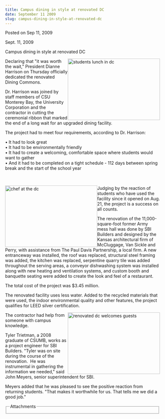 ```yaml
---
title: Campus dining in style at renovated DC
date: September 11 2009
slug: campus-dining-in-style-at-renovated-dc
---
```


 



<span class="date">Posted on Sep 11, 2009    </span>
<p>Sept. 11, 2009</p>
Campus dining in style at renovated DC<br>
<p><img alt="students lunch in dc" height="200" src="https://news.csumb.edu/sites/default/files/65/igx_migrate/images/DC-3.jpg" style="float:right" width="300">Declaring that &quot;it was worth the
wait,&quot; President Dianne Harrison on Thursday officially dedicated
the renovated Dining Commons.</img></p>
<p>Dr. Harrison was joined by staff members of CSU Monterey Bay,
the University Corporation and the contractor in cutting the
ceremonial ribbon that marked the end of a long wait for an
upgraded dining facility.</p>
<p>The project had to meet four requirements, according to Dr.
Harrison:</p>
<p>&#x2022; It had to look great<br>
&#x2022; It had to be environmentally friendly<br>
&#x2022; It had to create a welcoming, comfortable space where students
would want to gather<br>
&#x2022; And it had to be completed on a tight schedule - 112 days between
spring break and the start of the school year</br></br></br></p>
<p><img alt="chef at the dc" height="200" src="https://news.csumb.edu/sites/default/files/65/igx_migrate/images/DC-4.jpg" style="float:left" width="300">Judging by the reaction of
students who have used the facility since it opened on Aug. 21, the
project is a success on all counts.</img></p>
<p>The renovation of the 11,000-square-foot former Army mess hall
was done by SBI Builders and designed by the Kansas architectural
firm of McCluggage, Van Sickle and Perry, with assistance from The
Paul Davis Partnership, a local firm. A new entranceway was
installed, the roof was replaced, structural steel framing was
added, the kitchen was replaced, serpentine quarry tile was added
throughout the serving areas, a conveyor dishwashing system was
installed along with new heating and ventilation systems, and
custom booth and banquette seating were added to create the look
and feel of a restaurant.&#xA0;</p>
<p>The total cost of the project was $3.45 million.</p>
<p>The renovated facility uses less water. Added to the recycled
materials that were used, the indoor environmental quality and
other features, the project qualifies for LEED silver
certification.</p>
<p><img alt="renovated dc welcomes guests" height="200" src="https://news.csumb.edu/sites/default/files/65/igx_migrate/images/DC-2.jpg" style="float:right" width="300">The contractor had help from
someone with campus knowledge.</img></p>
<p>Tyler Trietman, a 2008 graduate of CSUMB, works as a project
engineer for SBI Builders. &quot;Tyler was on site during the course of
the renovation.&#xA0; He was instrumental in gathering the
information we needed,&quot; said John Meyers, senior superintendent for
SBI.</p>
<p>Meyers added that he was pleased to see the positive reaction
from returning students. &quot;That makes it worthwhile for us. That
tells me we did a good job.&quot;</p>
<fieldset class="fieldgroup group-attachments">
<legend>Attachments</legend>
<div class="field field-type-emvideo field-field-attach-video">
<div class="field-items">
<div class="field-item odd">
<div class="emvideo emvideo-video emvideo-"/>
</div>
</div>
</div>
</fieldset>
</br>




```
